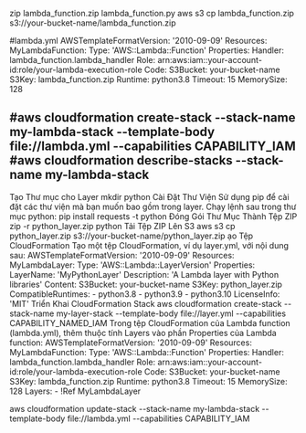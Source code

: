 zip lambda_function.zip lambda_function.py
aws s3 cp lambda_function.zip s3://your-bucket-name/lambda_function.zip

#lambda.yml
AWSTemplateFormatVersion: '2010-09-09'
Resources:
  MyLambdaFunction:
    Type: 'AWS::Lambda::Function'
    Properties:
      Handler: lambda_function.lambda_handler
      Role: arn:aws:iam::your-account-id:role/your-lambda-execution-role
      Code:
        S3Bucket: your-bucket-name
        S3Key: lambda_function.zip
      Runtime: python3.8
      Timeout: 15
      MemorySize: 128


#aws cloudformation create-stack --stack-name my-lambda-stack --template-body file://lambda.yml --capabilities CAPABILITY_IAM
#aws cloudformation describe-stacks --stack-name my-lambda-stack
------------------
Tạo Thư mục cho Layer
mkdir python
Cài Đặt Thư Viện
Sử dụng pip để cài đặt các thư viện mà bạn muốn bao gồm trong layer. Chạy lệnh sau trong thư mục python:
pip install requests -t python
Đóng Gói Thư Mục Thành Tệp ZIP
zip -r python_layer.zip python
Tải Tệp ZIP Lên S3
aws s3 cp python_layer.zip s3://your-bucket-name/python_layer.zip
ạo Tệp CloudFormation
Tạo một tệp CloudFormation, ví dụ layer.yml, với nội dung sau:
AWSTemplateFormatVersion: '2010-09-09'
Resources:
  MyLambdaLayer:
    Type: 'AWS::Lambda::LayerVersion'
    Properties:
      LayerName: 'MyPythonLayer'
      Description: 'A Lambda layer with Python libraries'
      Content:
        S3Bucket: your-bucket-name
        S3Key: python_layer.zip
      CompatibleRuntimes:
        - python3.8
        - python3.9
        - python3.10
      LicenseInfo: 'MIT'
Triển Khai CloudFormation Stack
aws cloudformation create-stack --stack-name my-layer-stack --template-body file://layer.yml --capabilities CAPABILITY_NAMED_IAM
Trong tệp CloudFormation của Lambda function (lambda.yml), thêm thuộc tính Layers vào phần Properties của Lambda function:
AWSTemplateFormatVersion: '2010-09-09'
Resources:
  MyLambdaFunction:
    Type: 'AWS::Lambda::Function'
    Properties:
      Handler: lambda_function.lambda_handler
      Role: arn:aws:iam::your-account-id:role/your-lambda-execution-role
      Code:
        S3Bucket: your-bucket-name
        S3Key: lambda_function.zip
      Runtime: python3.8
      Timeout: 15
      MemorySize: 128
      Layers:
        - !Ref MyLambdaLayer

aws cloudformation update-stack --stack-name my-lambda-stack --template-body file://lambda.yml --capabilities CAPABILITY_IAM
